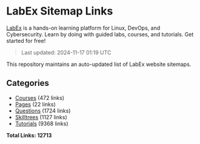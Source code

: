 # LabEx Sitemap Links

[LabEx](https://labex.io) is a hands-on learning platform for Linux, DevOps, and Cybersecurity. Learn by doing with guided labs, courses, and tutorials. Get started for free!

> Last updated: 2024-11-17 01:19 UTC

This repository maintains an auto-updated list of LabEx website sitemaps.

## Categories

- [Courses](sitemaps/courses.md) (472 links)
- [Pages](sitemaps/pages.md) (22 links)
- [Questions](sitemaps/questions.md) (1724 links)
- [Skilltrees](sitemaps/skilltrees.md) (1127 links)
- [Tutorials](sitemaps/tutorials.md) (9368 links)

**Total Links: 12713**

